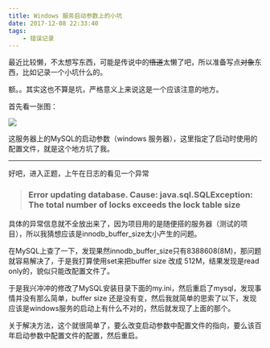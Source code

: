 ```yaml
---
title: Windows 服务启动参数上的小坑
date: 2017-12-08 22:33:40
tags: 
	- 错误记录
---
```

最近比较懒，不太想写东西，可能是传说中的~~悟道~~太懒了吧，所以准备写点~~对象~~东西，比如记录一个小坑什么的。

额。。其实这也不算是坑，严格意义上来说这是一个应该注意的地方。

首先看一张图：

![](https://raw.githubusercontent.com/KL3Answer/KL3Answer.github.io/hexo/source/temp/t_01.png)

这服务器上的MySQL的启动参数（windows 服务器），这里指定了启动时使用的配置文件，就是这个地方坑了我。

***
好吧，进入正题，上午在日志的看见一个异常
>### Error updating database.  Cause: java.sql.SQLException: The total number of locks exceeds the lock table size
具体的异常信息就不全放出来了，因为项目用的是随便搭的服务器（测试的项目），所以我猜想应该是innodb_buffer_size太小产生的问题。

在MySQL上查了一下，发现果然innodb_buffer_size只有8388608(8M)，那问题就容易解决了，于是我打算使用set来把buffer size 改成 512M，结果发现是read only的，貌似只能改配置文件了。

于是我兴冲冲的修改了MySQL安装目录下面的my.ini，然后重启了mysql，发现事情并没有那么简单，buffer size 还是没有变，然后我就简单的思索了以下，发现应该是windows服务的启动上有什么不对的，然后就发现了上面的那个。

关于解决方法，这个就很简单了，要么改变启动参数中配置文件的指向，要么该百年启动参数中配置文件的配置，然后重启。

